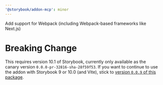 ```yaml
---
'@storybook/addon-mcp': minor
---
```


Add support for Webpack (including Webpack-based frameworks like Next.js)

# Breaking Change

This requires version 10.1 of Storybook, currently only available as the canary version `0.0.0-pr-32816-sha-28f59f53`. If you want to continue to use the addon with Storybook 9 or 10.0 (and Vite), stick to [version `0.0.9` of this package](https://github.com/storybookjs/mcp/tree/%40storybook/addon-mcp%400.0.9).
